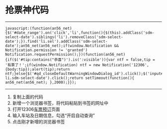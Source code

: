 # 抢票神代码

---

```
javascript:(function(an56_net){$('#date_range').on('click','li',function(){$(this).addClass('sdm-select-date').siblings('li').removeClass('sdm-select-date');}).find('li.sel').addClass('sdm-select-date');an56_net(an56_net);if(window.Notification && Notification.permission != 'granted') Notification.requestPermission();})(function(an56_net){if($('#tip:contains("恭喜")').is(':visible')){var ntf = false,tip = '有票了！';if(window.Notification) ntf = new Notification('12306',{body:tip});alert(tip);return ntf;}else{$('#qd_closeDefaultWarningWindowDialog_id').click();$('input#auto_query:enabled').click();$('#date_range li.sdm-select-date').click();return setTimeout(function(){ an56_net(an56_net); },2000);}});
```

---

1. 复制上面的代码
2. 新增一个浏览器书签，将代码粘贴到书签的网址中
3. 打开12306[车票预订](https://kyfw.12306.cn/otn/leftTicket/init)页面
4. 输入车站及日期信息，勾选“开启自动查询”
5. 点击刚才新增的浏览器书签